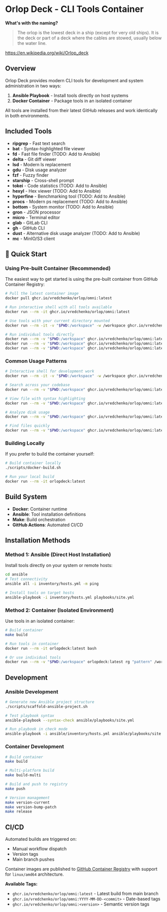 # Orlop Deck - CLI Tools Container

**What's with the naming?**

> The orlop is the lowest deck in a ship (except for very old ships).
> It is the deck or part of a deck where the cables are stowed, usually below the water line.

https://en.wikipedia.org/wiki/Orlop_deck

## Overview

Orlop Deck provides modern CLI tools for development and system administration in two ways:

1. **Ansible Playbook** - Install tools directly on host systems
2. **Docker Container** - Package tools in an isolated container

All tools are installed from their latest GitHub releases and work identically in both environments.

## Included Tools

- **ripgrep** - Fast text search
- **bat** - Syntax-highlighted file viewer
- **fd** - Fast file finder (TODO: Add to Ansible)
- **delta** - Git diff viewer
- **lsd** - Modern ls replacement
- **gdu** - Disk usage analyzer
- **fzf** - Fuzzy finder
- **starship** - Cross-shell prompt
- **tokei** - Code statistics (TODO: Add to Ansible)
- **hexyl** - Hex viewer (TODO: Add to Ansible)
- **hyperfine** - Benchmarking tool (TODO: Add to Ansible)
- **procs** - Modern ps replacement (TODO: Add to Ansible)
- **bottom** - System monitor (TODO: Add to Ansible)
- **gron** - JSON processor
- **micro** - Terminal editor
- **glab** - GitLab CLI
- **gh** - GitHub CLI
- **dust** - Alternative disk usage analyzer (TODO: Add to Ansible)
- **mc** - MinIO/S3 client

## 🚀 Quick Start

### Using Pre-built Container (Recommended)

The easiest way to get started is using the pre-built container from GitHub Container Registry:

```bash
# Pull the latest container image
docker pull ghcr.io/vredchenko/orlop/omni:latest

# Run interactive shell with all tools available
docker run --rm -it ghcr.io/vredchenko/orlop/omni:latest

# Use tools with your current directory mounted
docker run --rm -it -v "$PWD:/workspace" -w /workspace ghcr.io/vredchenko/orlop/omni:latest

# Run individual tools directly
docker run --rm -v "$PWD:/workspace" ghcr.io/vredchenko/orlop/omni:latest rg "search-pattern" /workspace
docker run --rm -v "$PWD:/workspace" ghcr.io/vredchenko/orlop/omni:latest bat /workspace/README.md
docker run --rm -v "$PWD:/workspace" ghcr.io/vredchenko/orlop/omni:latest fd "*.py" /workspace
```

### Common Usage Patterns

```bash
# Interactive shell for development work
docker run --rm -it -v "$PWD:/workspace" -w /workspace ghcr.io/vredchenko/orlop/omni:latest

# Search across your codebase
docker run --rm -v "$PWD:/workspace" ghcr.io/vredchenko/orlop/omni:latest rg "TODO" /workspace

# View file with syntax highlighting
docker run --rm -v "$PWD:/workspace" ghcr.io/vredchenko/orlop/omni:latest bat /workspace/src/main.py

# Analyze disk usage
docker run --rm -v "$PWD:/workspace" ghcr.io/vredchenko/orlop/omni:latest gdu /workspace

# Find files quickly
docker run --rm -v "$PWD:/workspace" ghcr.io/vredchenko/orlop/omni:latest fd "\.py$" /workspace
```

### Building Locally

If you prefer to build the container yourself:

```bash
# Build container locally
./scripts/docker-build.sh

# Run your local build
docker run --rm -it orlopdeck:latest
```

## Build System

- **Docker**: Container runtime
- **Ansible**: Tool installation definitions
- **Make**: Build orchestration
- **GitHub Actions**: Automated CI/CD

## Installation Methods

### Method 1: Ansible (Direct Host Installation)
Install tools directly on your system or remote hosts:

```bash
cd ansible
# Test connectivity
ansible all -i inventory/hosts.yml -m ping

# Install tools on target hosts
ansible-playbook -i inventory/hosts.yml playbooks/site.yml
```

### Method 2: Container (Isolated Environment)
Use tools in an isolated container:

```bash
# Build container
make build

# Run tools in container
docker run --rm -it orlopdeck:latest bash

# Or use individual tools
docker run --rm -v "$PWD:/workspace" orlopdeck:latest rg "pattern" /workspace
```

## Development

### Ansible Development
```bash
# Generate new Ansible project structure
./scripts/scaffold-ansible-project.sh

# Test playbook syntax
ansible-playbook --syntax-check ansible/playbooks/site.yml

# Run playbook in check mode
ansible-playbook -i ansible/inventory/hosts.yml ansible/playbooks/site.yml --check
```

### Container Development
```bash
# Build container
make build

# Multi-platform build
make build-multi

# Build and push to registry
make push

# Version management
make version-current
make version-bump-patch
make release
```

## CI/CD

Automated builds are triggered on:
- Manual workflow dispatch
- Version tags
- Main branch pushes

Container images are published to [GitHub Container Registry](https://github.com/vredchenko/orlop/pkgs/container/omni) with support for `linux/amd64` architecture.

**Available Tags:**
- `ghcr.io/vredchenko/orlop/omni:latest` - Latest build from main branch
- `ghcr.io/vredchenko/orlop/omni:YYYY-MM-DD-<commit>` - Date-based tags
- `ghcr.io/vredchenko/orlop/omni:<version>` - Semantic version tags
